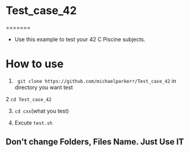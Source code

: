 # Test_case_42
=======
 
- Use this example to test your 42 C Piscine subjects.

# How to use

1. ``` git clone https://github.com/michaelparkerr/Test_case_42``` in directory you want test

2 ```cd Test_case_42```

3. ```cd cxx```(what you test)

4. Excute ```test.sh```

## Don't change Folders, Files Name. Just Use IT
